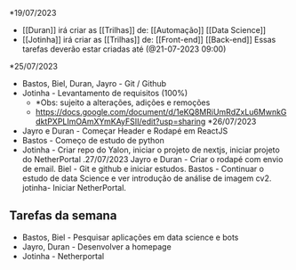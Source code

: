 *19/07/2023
- [[Duran]] irá criar as [[Trilhas]] de:
		[[Automação]]
		[[Data Science]]
- [[Jotinha]] irá criar as [[Trilhas]] de:
		[[Front-end]]
		[[Back-end]]
	Essas tarefas deverão estar criadas até (@21-07-2023 09:00)

*25/07/2023
-  Bastos, Biel, Duran, Jayro  - Git / Github
-  Jotinha - Levantamento de requisitos (100%) 
	- *Obs: sujeito a alterações, adições e remoções
	- https://docs.google.com/document/d/1eKQ8MRiUmRdZxLu6MwnkGdktPXPLImOAmXYmKAyFSII/edit?usp=sharing
*26/07/2023
- Jayro e Duran - Começar Header e Rodapé em ReactJS
- Bastos - Começo de estudo de python
- Jotinha - Criar repo do Yalon, iniciar o projeto de nextjs, iniciar projeto do NetherPortal
.27/07/2023
Jayro e Duran - Criar o rodapé com envio de email.
Biel - Git e github e iniciar estudos.
 Bastos - Continuar o estudo de data Science e ver introdução de análise de imagem cv2.
 jotinha- Iniciar NetherPortal.
 
## Tarefas da semana 
- Bastos, Biel - Pesquisar aplicações em data science e bots
- Jayro, Duran - Desenvolver a homepage
- Jotinha - Netherportal
